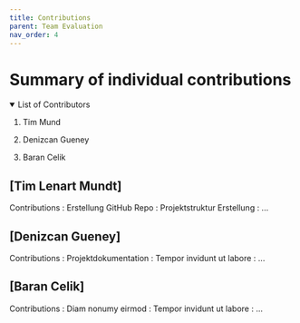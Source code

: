 ```yaml
---
title: Contributions
parent: Team Evaluation
nav_order: 4
---
```


# **Summary of individual contributions**

<details open markdown="block">

<summary>List of Contributors</summary>

1. Tim Mund

2. Denizcan Gueney

3. Baran Celik
</details>

## [Tim Lenart Mundt]

Contributions
: Erstellung GitHub Repo
: Projektstruktur Erstellung
: ...

## [Denizcan Gueney]

Contributions
: Projektdokumentation
: Tempor invidunt ut labore
: ...

## [Baran Celik]

Contributions
: Diam nonumy eirmod
: Tempor invidunt ut labore
: ...

<!---
Quelle von: https://github.com/hwrberlin/fswd-app/blob/main/docs/team-eval/contributions.md letzter Zugriff am: 12.06.2025
-->